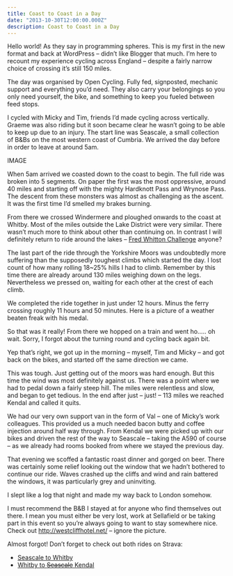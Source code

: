 ```yaml
---
title: Coast to Coast in a Day
date: "2013-10-30T12:00:00.000Z"
description: Coast to Coast in a Day
---
```


Hello world! As they say in programming spheres. This is my first in the new
format and back at WordPress – didn’t like Blogger that much. I’m here to
recount my experience cycling across England – despite a fairly narrow choice of
crossing it’s still 150 miles.

The day was organised by Open Cycling. Fully fed, signposted, mechanic support
and everything you’d need. They also carry your belongings so you only need
yourself, the bike, and something to keep you fueled between feed stops.

I cycled with Micky and Tim, friends I’d made cycling across vertically. Graeme
was also riding but it soon became clear he wasn’t going to be able to keep up
due to an injury. The start line was Seascale, a small collection of B&Bs on the
most western coast of Cumbria. We arrived the day before in order to leave at
around 5am.

IMAGE

When 5am arrived we coasted down to the coast to begin. The full ride was broken
into 5 segments. On paper the first was the most oppressive, around 40 miles and
starting off with the mighty Hardknott Pass and Wrynose Pass. The descent from
these monsters was almost as challenging as the ascent. It was the first time
I’d smelled my brakes burning.

From there we crossed Windermere and ploughed onwards to the coast at Whitby.
Most of the miles outside the Lake District were very similar. There wasn’t much
more to think about other than continuing on. In contrast I will definitely
return to ride around the lakes –
[Fred Whitton Challenge](https://www.fredwhittonchallenge.co.uk/) anyone?

The last part of the ride through the Yorkshire Moors was undoubtedly more
suffering than the supposedly toughest climbs which started the day. I lost
count of how many rolling 18~25% hills I had to climb. Remember by this time
there are already around 130 miles weighing down on the legs. Nevertheless we
pressed on, waiting for each other at the crest of each climb.

We completed the ride together in just under 12 hours. Minus the ferry crossing
roughly 11 hours and 50 minutes. Here is a picture of a weather beaten freak
with his medal.

So that was it really! From there we hopped on a train and went ho….. oh wait.
Sorry, I forgot about the turning round and cycling back again bit.

Yep that’s right, we got up in the morning – myself, Tim and Micky – and got
back on the bikes, and started off the same direction we came.

This was tough. Just getting out of the moors was hard enough. But this time the
wind was most definitely against us. There was a point where we had to pedal
down a fairly steep hill. The miles were relentless and slow, and began to get
tedious. In the end after just – just! – 113 miles we reached Kendal and called
it quits.

We had our very own support van in the form of Val – one of Micky’s work
colleagues. This provided us a much needed bacon butty and coffee injection
around half way through. From Kendal we were picked up with our bikes and driven
the rest of the way to Seascale – taking the A590 of course – as we already had
rooms booked from where we stayed the previous day.

That evening we scoffed a fantastic roast dinner and gorged on beer. There was
certainly some relief looking out the window that we hadn’t bothered to continue
our ride. Waves crashed up the cliffs and wind and rain battered the windows, it
was particularly grey and uninviting.

I slept like a log that night and made my way back to London somehow.

I must recommend the B&B I stayed at for anyone who find themselves out there. I
mean you must either be very lost, work at Sellafield or be taking part in this
event so you’re always going to want to stay somewhere nice. Check out
http://westcliffhotel.net/ – ignore the picture.

Almost forgot! Don’t forget to check out both rides on Strava:

* [Seascale to Whitby](https://www.strava.com/activities/64084750)
* [Whitby to ~~Seascale~~ Kendal](https://www.strava.com/activities/64084703)
